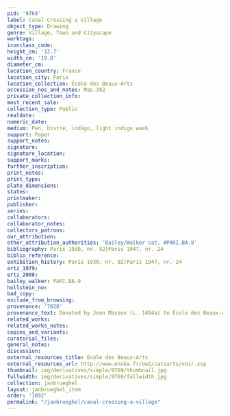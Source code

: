 ```yaml
---
pid: '9769'
label: Canal Crossing a Village
object_type: Drawing
genre: Village, Town and Cityscape
worktags:
iconclass_code:
height_cm: '12.7'
width_cm: '19.8'
diameter_cm:
location_country: France
location_city: Paris
location_collection: École des Beaux-Arts
accession_nos_and_notes: Mas.392
private_collection_info:
most_recent_sale:
collection_type: Public
realdate:
numeric_date:
medium: Pen, bistre, indigo, light indigo wash
support: Paper
support_notes:
signature:
signature_location:
support_marks:
further_inscription:
print_notes:
print_type:
plate_dimensions:
states:
printmaker:
publisher:
series:
collaborators:
collaborator_notes:
collectors_patrons:
our_attribution:
other_attribution_authorities: 'Bailey/Walker cat. #PARI.BA.9'
bibliography: Paris 1930, nr. 92|Paris 1947, nr. 24
biblio_reference:
exhibition_history: Paris 1930, nr. 92|Paris 1947, nr. 24
ertz_1979:
ertz_2008:
bailey_walker: PARI.BA.9
hollstein_no:
bad_copy:
exclude_from_browsing:
provenance: '7028'
provenance_text: Donated by Jean Masson (L. 1494a) to École des Beaux-Arts, 1925
related_works:
related_works_notes:
copies_and_variants:
curatorial_files:
general_notes:
discussion:
external_resources_title: École des Beaux-Arts
external_resources_url: http://www.ensba.fr/ow2/catzarts/voir.xsp
thumbnail: img/derivatives/simple/9769/thumbnail.jpg
fullwidth: img/derivatives/simple/9769/fullwidth.jpg
collection: janbrueghel
layout: janbrueghel_item
order: '1092'
permalink: "/janbrueghel/canal-crossing-a-village"
---
```

